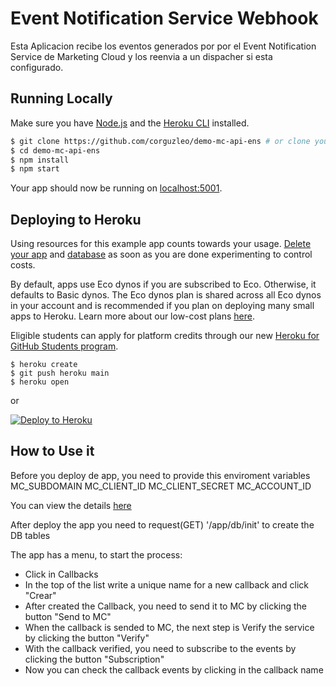 # Event Notification Service Webhook

Esta Aplicacion recibe los eventos generados por por el Event Notification Service de Marketing Cloud y los reenvia a un dispacher si esta configurado.

## Running Locally

Make sure you have [Node.js](http://nodejs.org/) and the [Heroku CLI](https://cli.heroku.com/) installed.

```sh
$ git clone https://github.com/corguzleo/demo-mc-api-ens # or clone your own fork
$ cd demo-mc-api-ens
$ npm install
$ npm start
```

Your app should now be running on [localhost:5001](http://localhost:5001/).

## Deploying to Heroku

Using resources for this example app counts towards your usage. [Delete your app](https://devcenter.heroku.com/articles/heroku-cli-commands#heroku-apps-destroy) and [database](https://devcenter.heroku.com/articles/heroku-postgresql#removing-the-add-on) as soon as you are done experimenting to control costs.

By default, apps use Eco dynos if you are subscribed to Eco. Otherwise, it defaults to Basic dynos. The Eco dynos plan is shared across all Eco dynos in your account and is recommended if you plan on deploying many small apps to Heroku. Learn more about our low-cost plans [here](https://blog.heroku.com/new-low-cost-plans).

Eligible students can apply for platform credits through our new [Heroku for GitHub Students program](https://blog.heroku.com/github-student-developer-program).

```
$ heroku create
$ git push heroku main
$ heroku open
```
or

[![Deploy to Heroku](https://www.herokucdn.com/deploy/button.svg)](https://heroku.com/deploy)

## How to Use it

Before you deploy de app, you need to provide this enviroment variables
MC_SUBDOMAIN
MC_CLIENT_ID
MC_CLIENT_SECRET
MC_ACCOUNT_ID

You can view the details [here](https://developer.salesforce.com/docs/marketing/marketing-cloud/guide/ens-get-started.html)

After deploy the app you need to request(GET) '/app/db/init' to create the DB tables

The app has a menu, to start the process: 
- Click in Callbacks
- In the top of the list write a unique name for a new callback and click "Crear"
- After created the Callback, you need to send it to MC by clicking the button "Send to MC"
- When the callback is sended to MC, the next step is Verify the service by clicking the button "Verify"
- With the callback verified, you need to subscribe to the events by clicking the button "Subscription"
- Now you can check the callback events by clicking in the callback name

